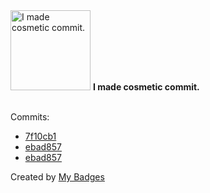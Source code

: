 <img src="https://my-badges.github.io/my-badges/cosmetic-commit.png" alt="I made cosmetic commit." title="I made cosmetic commit." width="128">
<strong>I made cosmetic commit.</strong>
<br><br>

Commits:

- <a href="https://github.com/andypiper/postmarks/commit/7f10cb1e97ffde82257c9b07c4b182c2e33b8b1a">7f10cb1</a>
- <a href="https://github.com/andypiper/postmarks/commit/ebad85722312d42848da20b109b514302c37d234">ebad857</a>
- <a href="https://github.com/ckolderup/postmarks/commit/ebad85722312d42848da20b109b514302c37d234">ebad857</a>


Created by <a href="https://github.com/my-badges/my-badges">My Badges</a>